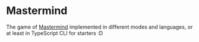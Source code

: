 # Mastermind

The game of [Mastermind](<https://en.wikipedia.org/wiki/Mastermind_(board_game)>) implemented in different modes and languages, or at least in TypeScript CLI for starters :D
